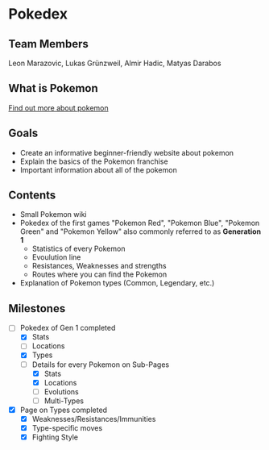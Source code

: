 # Pokedex

## Team Members
Leon Marazovic, Lukas Grünzweil, Almir Hadic, Matyas Darabos

## What is Pokemon
[Find out more about pokemon](Pokemon.md)

## Goals
- Create an informative beginner-friendly website about pokemon
- Explain the basics of the Pokemon franchise
- Important information about all of the pokemon

## Contents
- Small Pokemon wiki
- Pokedex of the first games "Pokemon Red", "Pokemon Blue", "Pokemon Green" and "Pokemon Yellow" also commonly referred to as **Generation 1**
    - Statistics of every Pokemon
    - Evoulution line 
    - Resistances, Weaknesses and strengths
    - Routes where you can find the Pokemon
- Explanation of Pokemon types (Common, Legendary, etc.)

## Milestones
- [ ] Pokedex of Gen 1 completed
    - [x] Stats
    - [ ] Locations
    - [x] Types
    - [ ] Details for every Pokemon on Sub-Pages
        - [x] Stats
        - [x] Locations
        - [ ] Evolutions
        - [ ] Multi-Types
- [x] Page on Types completed
    - [x] Weaknesses/Resistances/Immunities
    - [x] Type-specific moves
    - [x] Fighting Style
